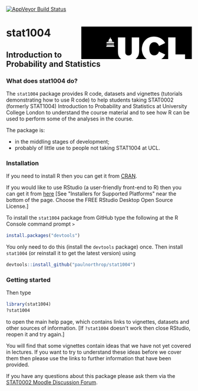 
<!-- README.md is generated from README.Rmd. Please edit that file -->
[![AppVeyor Build Status](https://ci.appveyor.com/api/projects/status/github/paulnorthrop/stat1004?branch=master&svg=true)](https://ci.appveyor.com/project/paulnorthrop/stat1004)

stat1004 <img src="standalone.png" align="right" />
===================================================

Introduction to Probability and Statistics
------------------------------------------

### What does stat1004 do?

The `stat1004` package provides R code, datasets and vignettes (tutorials demonstrating how to use R code) to help students taking STAT0002 (formerly STAT1004) Introduction to Probability and Statistics at University College London to understand the course material and to see how R can be used to perform some of the analyses in the course.

The package is:

-   in the middling stages of development;
-   probably of little use to people not taking STAT1004 at UCL.

### Installation

If you need to install R then you can get it from [CRAN](https://cran.r-project.org/).

If you would like to use RStudio (a user-friendly front-end to R) then you can get it from [here](https://www.rstudio.com/products/rstudio/download/) \[See "Installers for Supported Platforms" near the bottom of the page. Choose the FREE RStudio Desktop Open Source License.\]

To install the `stat1004` package from GitHub type the following at the R Console command prompt `>`

``` r
install.packages("devtools")
```

You only need to do this (install the `devtools` package) once. Then install `stat1004` (or reinstall it to get the latest version) using

``` r
devtools::install_github("paulnorthrop/stat1004")
```

### Getting started

Then type

``` r
library(stat1004)
?stat1004
```

to open the main help page, which contains links to vignettes, datasets and other sources of information. \[If `?stat1004` doesn't work then close RStudio, reopen it and try again.\]

You will find that some vignettes contain ideas that we have not yet covered in lectures. If you want to try to understand these ideas before we cover them then please use the links to further information that have been provided.

If you have any questions about this package please ask them via the [STAT0002 Moodle Discussion Forum](https://moodle-1819.ucl.ac.uk/mod/hsuforum/view.php?id=755813).
